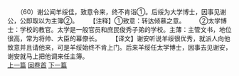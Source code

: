　　（60）谢公闻羊绥佳，致意令来，终不肯诣①。后绥为大学博士，因事见谢公，公即取以为主簿②。
　　【注释】①致意：转达倾慕之意。
　　②太学博士：学校的教官。太学是一般官员和庶民俊秀子弟的学校。主薄：主管文书，地位很高，常为将帅、大臣的幕僚长。
　　【译文】谢安听说羊绥很优秀，就派人向他致意并且请他来，可是羊绥始终不肯上门。后来羊绥任太学博士，因事去见谢安，谢安就马上把他调来任主簿。
<br>[上一篇](05_59) [回卷首](05_00) [下一篇](05_61)
